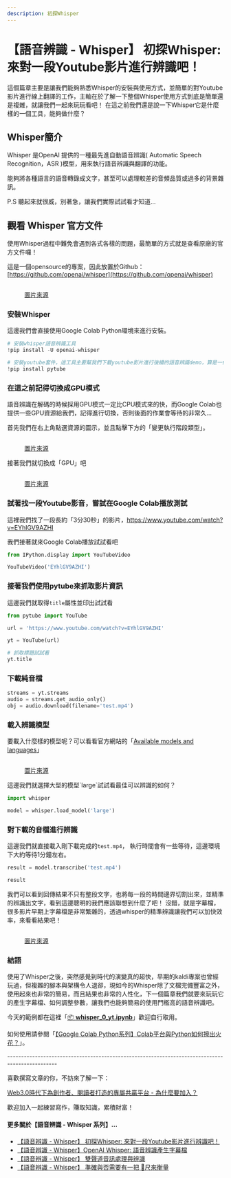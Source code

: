 ```yaml
---
description: 初探Whisper
---
```


# 【語音辨識 - Whisper】 初探Whisper: 來對一段Youtube影片進行辨識吧！

這個篇章主要是讓我們能夠熟悉Whisper的安裝與使用方式，並簡單的對Youtube影片進行線上翻譯的工作，主軸在於了解一下整個Whisper使用方式到底是簡單還是複雜，就讓我們一起來玩玩看吧！ 在這之前我們還是說一下Whisper它是什麼樣的一個工具，能夠做什麼？



## Whisper簡介

Whisper 是OpenAI 提供的一種最先進自動語音辨識( Automatic Speech Recognition，ASR )模型，用來執行語音辨識與翻譯的功能。

能夠將各種語言的語音轉錄成文字，甚至可以處理較差的音頻品質或過多的背景雜訊。

P.S 聽起來就很威，別著急，讓我們實際試試看才知道...



## 觀看 Whisper 官方文件 <a href="#6369" id="6369"></a>

使用Whisper過程中難免會遇到各式各樣的問題，最簡單的方式就是查看原廠的官方文件囉！

這是一個opensource的專案，因此放置於Github： [https://github.com/openai/whisper](https://github.com/openai/whisper)

<figure><img src="../.gitbook/assets/1_cMke9qdC4EvowVEDquVCjw.webp" alt=""><figcaption><p><a href="https://github.com/openai/whisper">圖片來源</a></p></figcaption></figure>

### 安裝Whisper

這邊我們會直接使用Google Colab Python環境來進行安裝。

```python
# 安裝whisper語音辨識工具
!pip install -U openai-whisper

# 安裝youtube套件，這工具主要幫我們下載youtube影片進行後續的語音辨識demo，算是一個語音前處理工具
!pip install pytube
```

### 在這之前記得切換成GPU模式

語音辨識在解碼的時候採用GPU模式一定比CPU模式來的快，而Google Colab也提供一些GPU資源給我們，記得進行切換，否則後面的作業會等待的非常久...



首先我們在右上角點選資源的圖示，並且點擊下方的「變更執行階段類型」。

<figure><img src="../.gitbook/assets/變更執行階段類型.png" alt=""><figcaption><p><a href="https://vocus.cc/article/644526c8fd89780001ffdd9f">圖片來源</a></p></figcaption></figure>

接著我們就切換成「GPU」吧

<figure><img src="../.gitbook/assets/切換GPU.png" alt=""><figcaption><p><a href="https://vocus.cc/article/644526c8fd89780001ffdd9f">圖片來源</a></p></figcaption></figure>

### 試著找一段Youtube影音，嘗試在Google Colab播放測試

這裡我們找了一段長約「3分30秒」的影片，https://www.youtube.com/watch?v=EYhlGV9AZHI

我們接著就來Google Colab播放試試看吧

```python
from IPython.display import YouTubeVideo

YouTubeVideo('EYhlGV9AZHI')
```

### 接著我們使用pytube來抓取影片資訊

這邊我們就取得`title`屬性並印出試試看

```python
from pytube import YouTube

url = 'https://www.youtube.com/watch?v=EYhlGV9AZHI'

yt = YouTube(url)

# 抓取標題試試看
yt.title
```

### 下載純音檔

```python
streams = yt.streams
audio = streams.get_audio_only()
obj = audio.download(filename='test.mp4')
```

### 載入辨識模型

要載入什麼樣的模型呢？可以看看官方網站的「[Available models and languages](https://github.com/openai/whisper#available-models-and-languages)」

<figure><img src="../.gitbook/assets/whisper_模型.png" alt=""><figcaption><p><a href="https://github.com/openai/whisper#available-models-and-languages">圖片來源</a></p></figcaption></figure>

這邊我們就選擇大型的模型\`large\`試試看最佳可以辨識的如何？

```python
import whisper

model = whisper.load_model('large')
```

### 對下載的音檔進行辨識

這邊我們就直接載入剛下載完成的`test.mp4`， 執行時間會有一些等待，這邊環境下大約等待1分鐘左右。

```python
result = model.transcribe('test.mp4')

result
```

我們可以看到回傳結果不只有整段文字，也將每一段的時間邊界切割出來，並精準的辨識出文字，看到這邊聰明的我們應該聯想到什麼了吧！ 沒錯，就是字幕檔，很多影片早期上字幕檔是非常繁雜的，透過whisper的精準辨識讓我們可以加快效率，來看看結果吧！

<figure><img src="../.gitbook/assets/回傳結果.png" alt=""><figcaption><p><a href="https://vocus.cc/article/644526c8fd89780001ffdd9f">圖片來源</a></p></figcaption></figure>

### 結語

使用了Whisper之後，突然感覺到時代的演變真的超快，早期的kaldi專案也曾經玩過，但複雜的腳本與架構令人退卻，現如今的Whisper除了文檔完備豐富之外，使用起來也非常的簡易，而且結果也非常的人性化，下一個篇章我們就要來玩玩它的產生字幕檔、如何調整參數，讓我們也能夠簡易的使用門檻高的語音辨識吧。



今天的範例都在這裡「[📦 ](../jupyter-examples/goodinfo\_yield.ipynb)[**whisper\_0\_yt.ipynb**](https://github.com/weihanchen/google-colab-python-learn/blob/main/jupyter-examples/whisper\_0\_yt.ipynb)」歡迎自行取用。

如何使用請參閱「[【Google Colab Python系列】Colab平台與Python如何擦出火花？](https://www.potatomedia.co/s/aNLHZe3S)」。



\------------------------------------------------------------------------------------------------

喜歡撰寫文章的你，不妨來了解一下：

[Web3.0時代下為創作者、閱讀者打造的專屬共贏平台 - 為什麼要加入？](https://www.potatomedia.co/s/2PmFxsq)

歡迎加入一起練習寫作，賺取知識，累積財富！



#### 更多關於【語音辨識 - Whisper 系列】…

* [【語音辨識 - Whisper】 初探Whisper: 來對一段Youtube影片進行辨識吧！](https://vocus.cc/article/644526c8fd89780001ffdd9f)
* [【語音辨識 - Whisper】OpenAI Whisper: 語音辨識產生字幕檔](https://vocus.cc/article/64468d92fd8978000115c6e1)
* [【語音辨識 - Whisper】 雙聲道音訊處理與辨識](https://vocus.cc/article/64733d7efd89780001781326)
* [【語音辨識 - Whisper】 準確與否需要有一把 📏尺來衡量](https://vocus.cc/article/64b3a209fd89780001481152)



